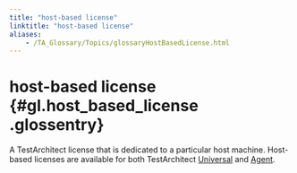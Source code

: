 ```yaml
--- 
title: "host-based license"
linktitle: "host-based license"
aliases: 
    - /TA_Glossary/Topics/glossaryHostBasedLicense.html
---
```

# host-based license {#gl.host_based_license .glossentry}

A TestArchitect license that is dedicated to a particular host machine. Host-based licenses are available for both TestArchitect [Universal](glossaryTAUniversal.html) and [Agent](glossaryTAAgentLicense.html).

